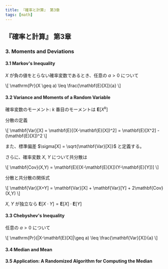```yaml
---
title: 『確率と計算』 第3章
tags: [math]
---
```


## 『確率と計算』 第3章

### 3. Moments and Deviations
#### 3.1 Markov's Inequality

$X$ が負の値をとらない確率変数であるとき、任意の $a > 0$ について

\\[
\mathrm{Pr}(X \geq a) \leq \frac{\mathbf{E}[X]}{a}
\\]

#### 3.2 Variance and Moments of a Random Variable

確率変数のモーメント: $k$ 番目のモーメントは $\mathbf{E}[X^k]$

分散の定義

\\[
\mathbf{Var}[X] = \mathbf{E}[(X-\mathbf{E}[X])^2] = \mathbf{E}[X^2] - (\mathbf{E}[X])^2
\\]

また、標準偏差 $\sigma[X] = \sqrt{\mathbf{Var}[X]}$ と定義する。

さらに、確率変数 $X$, $Y$ について共分散は

\\[
\mathbf{Cov}(X,Y) = \mathbf{E}[(X-\mathbf{E}[X])(Y-\mathbf{E}[Y])]
\\]

分散と共分散の関係式

\\[
\mathbf{Var}[X+Y] = \mathbf{Var}[X] + \mathbf{Var}[Y] + 2\mathbf{Cov}(X,Y)
\\]

$X$, $Y$ が独立なら $\mathbf{E}[X \cdot Y]=\mathbf{E}[X]\cdot\mathbf{E}[Y]$

#### 3.3 Chebyshev's Inequality

任意の $a>0$ について

\\[
\mathrm{Pr}(|X-\mathbf{E}[X]|\geq a) \leq \frac{\mathbf{Var}[X]}{a}
\\]

#### 3.4 Median and Mean
#### 3.5 Application: A Randomized Algorithm for Computing the Median
